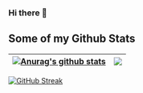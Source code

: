 ### Hi there 👋

## Some of my Github Stats
<!-- <p align=left> <img src=https://komarev.com/ghpvc/?username=Cradoe alt=Cradoe /> </p> -->

| <a href="https://github.com/Josephenoch/github-readme-stats"><img align="center" src="https://github-readme-stats.vercel.app/api?username=Josephenoch&show_icons=true&include_all_commits=true&theme=aura&hide_border=true" alt="Anurag's github stats" /></a> | <a href="https://github.com/Josephenoch/github-readme-stats"><img align="center" src="https://github-readme-stats.vercel.app/api/top-langs/?username=Josephenoch&layout=compact&theme=aura&hide_border=true" /></a> |
| ------------- | ------------- |

[![GitHub Streak](http://github-readme-streak-stats.herokuapp.com?user=josephenoch&theme=tokyonight&date_format=M%20j%5B%2C%20Y%5D)](https://git.io/streak-stats)

